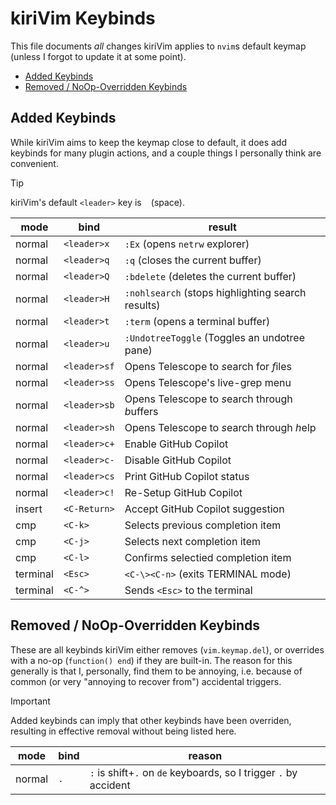 # kiriVim Keybinds

This file documents *all* changes kiriVim applies to `nvim`s default keymap
(unless I forgot to update it at some point).


- [Added Keybinds](#added-keybinds)
- [Removed / NoOp-Overridden Keybinds](#removed---noop-overridden-keybinds)

## Added Keybinds

While kiriVim aims to keep the keymap close to default, it does add keybinds
for many plugin actions, and a couple things I personally think are convenient.

> [!TIP]
> kiriVim's default `<leader>` key is ` ` (space).

mode     | bind         | result
-------- | ------------ | ----------------------------------------------------
normal   | `<leader>x`  | `:Ex` (opens `netrw` explorer)
normal   | `<leader>q`  | `:q` (closes the current buffer)
normal   | `<leader>Q`  | `:bdelete` (deletes the current buffer)
normal   | `<leader>H`  | `:nohlsearch` (stops highlighting search results)
normal   | `<leader>t`  | `:term` (opens a terminal buffer)
normal   | `<leader>u`  | `:UndotreeToggle` (Toggles an undotree pane)
normal   | `<leader>sf` | Opens Telescope to *s*earch for *f*iles
normal   | `<leader>ss` | Opens Telescope's live-grep menu
normal   | `<leader>sb` | Opens Telescope to *s*earch through *b*uffers
normal   | `<leader>sh` | Opens Telescope to *s*earch through *h*elp
normal   | `<leader>c+` | Enable GitHub Copilot
normal   | `<leader>c-` | Disable GitHub Copilot
normal   | `<leader>cs` | Print GitHub Copilot status
normal   | `<leader>c!` | Re-Setup GitHub Copilot
insert   | `<C-Return>` | Accept GitHub Copilot suggestion
cmp      | `<C-k>`      | Selects previous completion item
cmp      | `<C-j>`      | Selects next completion item
cmp      | `<C-l>`      | Confirms selectied completion item
terminal | `<Esc>`      | `<C-\><C-n>` (exits TERMINAL mode)
terminal | `<C-^>`      | Sends `<Esc>` to the terminal

## Removed / NoOp-Overridden Keybinds

These are all keybinds kiriVim either removes (`vim.keymap.del`), or overrides
with a no-op (`function() end`) if they are built-in. The reason for this
generally is that I, personally, find them to be annoying, i.e. because of
common (or very "annoying to recover from") accidental triggers.

> [!IMPORTANT]
> Added keybinds can imply that other keybinds have been overriden, resulting
> in effective removal without being listed here.

mode   | bind | reason
------ | ---- | ---------------------------------------------------------------
normal | `.`  | `:` is shift+`.` on `de` keyboards, so I trigger `.` by accident
